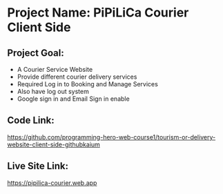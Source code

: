 # Project Name: PiPiLiCa Courier Client Side

## Project Goal:
* A Courier Service Website
* Provide different courier delivery services
* Required Log in to Booking and Manage Services
* Also have log out system
* Google sign in and Email Sign in enable

## Code Link:
https://github.com/programming-hero-web-course1/tourism-or-delivery-website-client-side-githubkaium

## Live Site Link:
https://pipilica-courier.web.app